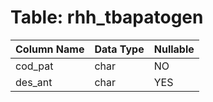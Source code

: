 # Table: rhh_tbapatogen

| Column Name | Data Type | Nullable |
|-------------|-----------|----------|
| cod_pat | char | NO |
| des_ant | char | YES |
